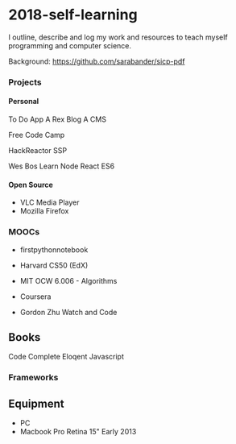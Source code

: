 # 2018-self-learning
I outline, describe and log my work and resources to teach myself programming and computer science.

Background: https://github.com/sarabander/sicp-pdf

### Projects

#### Personal

To Do App
A Rex Blog
A CMS


Free Code Camp

HackReactor SSP

Wes Bos
  Learn Node
  React
  ES6
  
  
#### Open Source
* VLC Media Player
* Mozilla Firefox
  
### MOOCs

* firstpythonnotebook

* Harvard CS50 (EdX)

* MIT OCW 6.006 - Algorithms
* Coursera

* Gordon Zhu Watch and Code


## Books
Code Complete
Eloqent Javascript

        
### Frameworks

## Equipment
* PC
* Macbook Pro Retina 15" Early 2013
